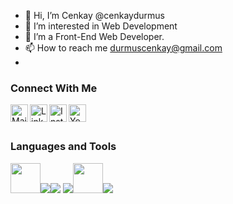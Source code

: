 - 👋 Hi, I’m Cenkay @cenkaydurmus
- 👀 I’m interested in Web Development
- 🌱 I’m a Front-End Web Developer.
- 📫 How to reach me durmuscenkay@gmail.com
- 

### Connect With Me
[<img align="left" alt="Mail" width="28px" src="http://unyecicekcilik.com/image/data/HESAP%20NO/4cbMAkXXi.png" />][email]
[<img align="left" alt="LinkedIn" width="28px" src="https://cdn-icons-png.flaticon.com/512/174/174857.png" />][linkedin]
[<img align="left" alt="Instagram" width="28px" src="https://upload.wikimedia.org/wikipedia/commons/e/e7/Instagram_logo_2016.svg" />][instagram]
[<img align="left" alt="Youtube" width="28px" src="https://cdn-icons-png.flaticon.com/512/1384/1384060.png" />][youtube]
<br />
<br />

### Languages and Tools

<img width="48px" src="https://cdn.icon-icons.com/icons2/2699/PNG/512/angular_logo_icon_169595.png"/><img src="https://img.icons8.com/color/48/000000/javascript.png"/><img src="https://img.icons8.com/color/48/000000/html-5.png"/> <img src="https://img.icons8.com/color/48/000000/css3.png"/><img width="48px" src="https://img.icons8.com/color/344/bootstrap.png"/><img src="https://img.icons8.com/color/48/000000/visual-studio-code-2019.png"/>


[linkedin]: https://www.linkedin.com/in/cenkaydurmus/
[github]: https://github.com/cenkaydurmus
[instagram]: https://www.instagram.com/cenkaydurmus
[medium]: https://medium.com/@cenkaydurmus
[email]: mailto:durmuscenkay@gmail.com
[youtube]:https://www.youtube.com/channel/UCWHw2_MvtAP8_rW-f-Shwbg

